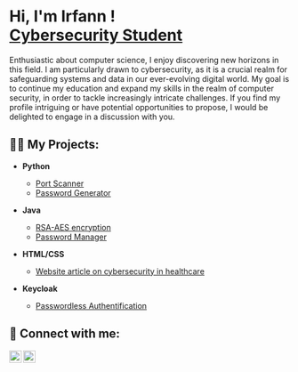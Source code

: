 <h1>Hi, I'm Irfann ! <br/><a href="https://github.com/irfann95"></a> <a href="https://www.linkedin.com/in/irfann-assana/">Cybersecurity Student</a> </h1>
Enthusiastic about computer science, I enjoy discovering new horizons in this field. I am particularly drawn to cybersecurity, as it is a crucial realm for safeguarding systems and data in our ever-evolving digital world. My goal is to continue my education and expand my skills in the realm of computer security, in order to tackle increasingly intricate challenges. If you find my profile intriguing or have potential opportunities to propose, I would be delighted to engage in a discussion with you.
<h2>👨‍💻 My Projects:</h2>


- <b>Python</b>
  - [Port Scanner](https://github.com/Irfann95/scanner_port)
  - [Password Generator](https://github.com/Irfann95/password_generator)

- <b>Java</b>
  - [RSA-AES encryption](https://github.com/Irfann95/RSA-AES_encryption)
  - [Password Manager](https://github.com/Irfann95/Password_Manager)
- <b>HTML/CSS</b>
  - [Website article on cybersecurity in healthcare](https://github.com/Irfann95/website-article-cyber)
- <b>Keycloak</b>
  - [Passwordless Authentification](https://github.com/Irfann95/Passwordless_Authentication)


<h2> 🤳 Connect with me:</h2>


[<img align="left" alt="JoshMadakor | Twitter" width="22px" src="https://cdn.jsdelivr.net/npm/simple-icons@v3/icons/twitter.svg" />][twitter]
[<img align="left" alt="JoshMadakor | LinkedIn" width="22px" src="https://cdn.jsdelivr.net/npm/simple-icons@v3/icons/linkedin.svg" />][linkedin]


[twitter]: https://twitter.com/as95_irfann
[linkedin]: https://linkedin.com/in/irfann-assana
